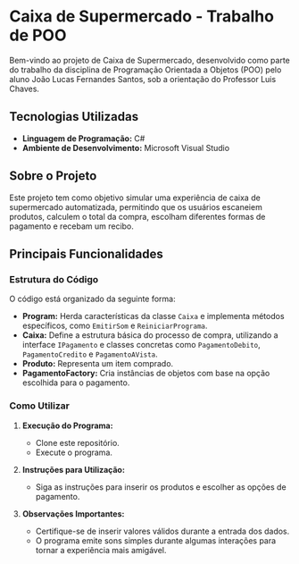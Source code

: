 # Caixa de Supermercado - Trabalho de POO

Bem-vindo ao projeto de Caixa de Supermercado, desenvolvido como parte do trabalho da disciplina de Programação Orientada a Objetos (POO) pelo aluno João Lucas Fernandes Santos, sob a orientação do Professor Luis Chaves.

## Tecnologias Utilizadas

- **Linguagem de Programação:** C#
- **Ambiente de Desenvolvimento:** Microsoft Visual Studio

## Sobre o Projeto

Este projeto tem como objetivo simular uma experiência de caixa de supermercado automatizada, permitindo que os usuários escaneiem produtos, calculem o total da compra, escolham diferentes formas de pagamento e recebam um recibo.

## Principais Funcionalidades

### Estrutura do Código

O código está organizado da seguinte forma:

- **Program:** Herda características da classe `Caixa` e implementa métodos específicos, como `EmitirSom` e `ReiniciarPrograma`.
- **Caixa:** Define a estrutura básica do processo de compra, utilizando a interface `IPagamento` e classes concretas como `PagamentoDebito`, `PagamentoCredito` e `PagamentoAVista`.
- **Produto:** Representa um item comprado.
- **PagamentoFactory:** Cria instâncias de objetos com base na opção escolhida para o pagamento.

### Como Utilizar

1. **Execução do Programa:**
   - Clone este repositório.
   - Execute o programa.
  
2. **Instruções para Utilização:**
   - Siga as instruções para inserir os produtos e escolher as opções de pagamento.
  
3. **Observações Importantes:**
   - Certifique-se de inserir valores válidos durante a entrada dos dados.
   - O programa emite sons simples durante algumas interações para tornar a experiência mais amigável.